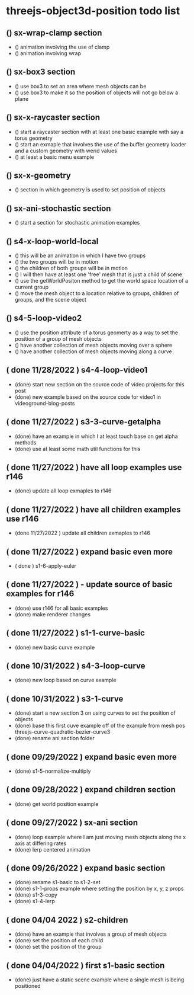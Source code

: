 # threejs-object3d-position todo list

## () sx-wrap-clamp section
* () animation involving the use of clamp
* () animation involving wrap

## () sx-box3 section
* () use box3 to set an area where mesh objects can be
* () use box3 to make it so the position of objects will not go below a plane

## () sx-x-raycaster section
* () start a raycaster section with at least one basic example with say a torus geometry
* () start an exmaple that involves the use of the buffer geometry loader and a custom geometry with werid values
* () at least a basic menu example

## () sx-x-geometry
* () section in which geometry is used to set position of objects

## () sx-ani-stochastic section
* () start a section for stochastic animation examples

## () s4-x-loop-world-local
* () this will be an animation in which I have two groups
* () the two groups will be in motion
* () the children of both groups will be in motion
* () I will then have at least one 'free' mesh that is just a child of scene
* () use the getWorldPositon method to get the world space location of a current group
* () move the mesh object to a location relative to groups, children of groups, and the scene object

## () s4-5-loop-video2
* () use the position attribute of a torus geomerty as a way to set the position of a group of mesh objects
* () have another collection of mesh objects moving over a sphere
* () have another collection of mesh objects moving along a curve

## ( done 11/28/2022 ) s4-4-loop-video1
* (done) start new section on the source code of video projects for this post
* (done) new example based on the source code for video1 in videoground-blog-posts

## ( done 11/27/2022 ) s3-3-curve-getalpha
* (done) have an example in which I at least touch base on get alpha methods
* (done) use at least some math util functions for this

## ( done 11/27/2022 ) have all loop examples use r146
* (done) update all loop exmaples to r146

## ( done 11/27/2022 ) have all children examples use r146
* (done 11/27/2022 ) update all children exmaples to r146

## ( done 11/27/2022 ) expand basic even more
* ( done ) s1-6-apply-euler

## ( done 11/27/2022 ) - update source of basic examples for r146
* (done) use r146 for all basic examples
* (done) make renderer changes

## ( done 11/27/2022 ) s1-1-curve-basic
* (done) new basic curve example

## ( done 10/31/2022 ) s4-3-loop-curve
* (done) new loop based on curve example

## ( done 10/31/2022 ) s3-1-curve
* (done) start a new section 3 on using curves to set the position of objects
* (done) base this first cuve example off of the example from mesh pos threejs-curve-quadratic-bezier-curve3
* (done) rename ani section folder

## ( done 09/29/2022 ) expand basic even more 
* (done) s1-5-normalize-multiply

## ( done 09/28/2022 ) expand children section
* (done) get world position example

## ( done 09/27/2022 ) sx-ani section
* (done) loop example where I am just moving mesh objects along the x axis at differing rates
* (done) lerp centered animation

## ( done 09/26/2022 ) expand basic section
* (done) rename s1-basic to s1-2-set
* (done) s1-1-props example where setting the position by x, y, z props
* (done) s1-3-copy
* (done) s1-4-lerp

## ( done 04/04 2022 ) s2-children
* (done) have an example that involves a group of mesh objects
* (done) set the position of each child
* (done) set the position of the group

## ( done 04/04/2022 ) first s1-basic section
* (done) just have a static scene example where a single mesh is being positioned
